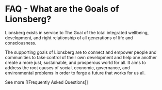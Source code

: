 # FAQ - What are the Goals of Lionsberg?

Lionsberg exists in service to The Goal of the total integrated wellbeing, development, and right relationship of all generations of life and consciousness. 

The supporting goals of Lionsberg are to connect and empower people and communities to take control of their own development and help one another create a more just, sustainable, and prosperous world for all. It aims to address the root causes of social, economic, governance, and environmental problems in order to forge a future that works for us all. 

See more [[Frequently Asked Questions]]  